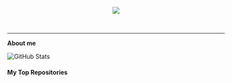 <p align = "center"><img src="./assets/Banner2.svg"></p>
<br>
<hr>

**About me**

![GitHub Stats](https://github-readme-stats.vercel.app/api?username=George7h&theme=radical)
#### My Top Repositories

